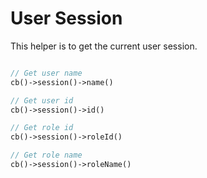 # User Session

This helper is to get the current user session.

```php

// Get user name
cb()->session()->name()

// Get user id
cb()->session()->id()

// Get role id
cb()->session()->roleId()

// Get role name
cb()->session()->roleName()

```